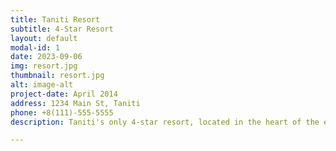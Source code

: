 ```yaml
---
title: Taniti Resort
subtitle: 4-Star Resort
layout: default
modal-id: 1
date: 2023-09-06
img: resort.jpg
thumbnail: resort.jpg
alt: image-alt
project-date: April 2014
address: 1234 Main St, Taniti
phone: +8(111)-555-5555
description: Taniti's only 4-star resort, located in the heart of the entertainment district in Merriton Landing.

---
```

